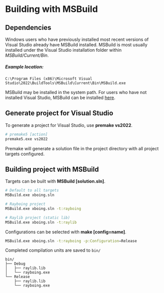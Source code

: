 # Building with MSBuild
## Dependencies
Windows users who have previously installed most recent versions of Visual Studio already have MSBuild installed. MSBuild is most usually installed under the Visual Studio installation folder within *MSBuild/Current/Bin*.
##### Example location:
```
C:\Program Files (x86)\Microsoft Visual Studio\2022\BuildTools\MSBuild\Current\Bin\MSBuild.exe
```
MSBuild may be installed in the system path. For users who have not installed Visual Studio, MSBuild can be installed [here](https://visualstudio.microsoft.com/downloads/#build-tools-for-visual-studio-2022).

## Generate project for Visual Studio
To generate a project for Visual Studio, use **premake vs2022**.
```sh
# premake5 [action]
premake5.exe vs2022
```
Premake will generate a solution file in the project directory with all project targets configured.

## Building project with MSBuild
Targets can be built with **MSBuild [solution.sln]**.
```sh
# Default to all targets
MSBuild.exe xboing.sln

# Rayboing project
MSBuild.exe xboing.sln -t:rayboing

# Raylib project (static lib)
MSBuild.exe xboing.sln -t:raylib
```

Configurations can be selected with **make [config=name]**.
```sh
MSBuild.exe xboing.sln -t:rayboing -p:Configuration=Release
```

Completed compilation units are saved to `bin/`
```
bin/
├── Debug
│   ├── raylib.lib
│   └── rayboing.exe
└── Release
    ├── raylib.lib
    └── rayboing.exe
```
